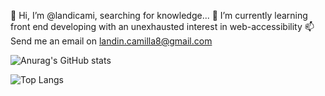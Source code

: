  👋 Hi, I’m @landicami, searching for knowledge...
 🌱 I’m currently learning front end developing with an unexhausted interest in web-accessibility 
 📫 Send me an email on landin.camilla8@gmail.com

![Anurag's GitHub stats](https://github-readme-stats.vercel.app/api?username=landicami)


![Top Langs](https://github-readme-stats.vercel.app/api/top-langs/?username=landicami&layout=compact)
